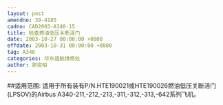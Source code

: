 ```yaml
---
layout: post
amendno: 39-4185
cadno: CAD2003-A340-15
title: 检查燃油低压关断活门
date: 2003-10-27 00:00:00 +0800
effdate: 2003-10-31 00:00:00 +0800
tag: A340
categories: 华东适航维修处
author: 郭奕柏
---
```


##适用范围:
适用于所有装有P/N.HTE190021或HTE190026燃油低压关断活门(LPSOV)的Airbus A340-211,-212,-213,-311,-312,-313,-642系列飞机。

